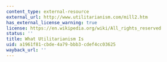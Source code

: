 ```yaml
---
content_type: external-resource
external_url: http://www.utilitarianism.com/mill2.htm
has_external_license_warning: true
license: https://en.wikipedia.org/wiki/All_rights_reserved
status: ''
title: What Utilitarianism Is
uid: a1961f81-cbde-4a79-bbb3-cdef4cc03625
wayback_url: ''
---
```

